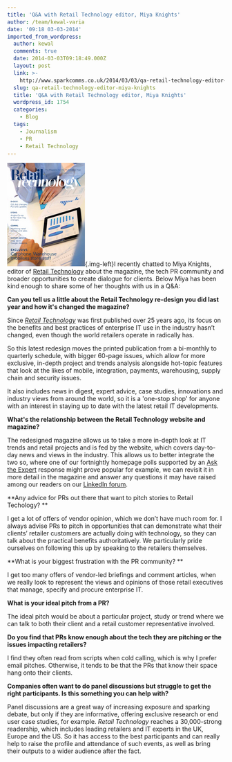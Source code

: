 ```yaml
---
title: 'Q&A with Retail Technology editor, Miya Knights'
author: /team/kewal-varia
date: '09:18 03-03-2014'
imported_from_wordpress:
  author: kewal
  comments: true
  date: 2014-03-03T09:18:49.000Z
  layout: post
  link: >-
    http://www.sparkcomms.co.uk/2014/03/03/qa-retail-technology-editor-miya-knights/
  slug: qa-retail-technology-editor-miya-knights
  title: 'Q&A with Retail Technology editor, Miya Knights'
  wordpress_id: 1754
  categories:
    - Blog
  tags:
    - Journalism
    - PR
    - Retail Technology
---
```


![Retail Technology](Reatil-Technology.png){.img-left}I recently chatted to Miya Knights, editor of [Retail Technology](http://www.retailtechnology.co.uk/) about the magazine, the tech PR community and broader opportunities to create dialogue for clients. Below Miya has been kind enough to share some of her thoughts with us in a Q&A: 

**Can you tell us a little about the Retail Technology re-design you did last year and how it's changed the magazine?**

Since [_Retail Technology_](http://www.retailtechnology.co.uk/) was first published over 25 years ago, its focus on the benefits and best practices of enterprise IT use in the industry hasn’t changed, even though the world retailers operate in radically has. 

So this latest redesign moves the printed publication from a bi-monthly to quarterly schedule, with bigger 60-page issues, which allow for more exclusive, in-depth project and trends analysis alongside hot-topic features that look at the likes of mobile, integration, payments, warehousing, supply chain and security issues. 

It also includes news in digest, expert advice, case studies, innovations and industry views from around the world, so it is a 'one-stop shop' for anyone with an interest in staying up to date with the latest retail IT developments. 

**What's the relationship between the Retail Technology website and magazine?**

The redesigned magazine allows us to take a more in-depth look at IT trends and retail projects and is fed by the website, which covers day-to-day news and views in the industry. This allows us to better integrate the two so, where one of our fortnightly homepage polls supported by an [Ask the Expert](http://www.retailtechnology.co.uk/section/ask-the-experts/) response might prove popular for example, we can revisit it in more detail in the magazine and answer any questions it may have raised among our readers on our [LinkedIn forum](http://www.linkedin.com/groups?gid=4315690).

**Any advice for PRs out there that want to pitch stories to Retail Techology?
**

I get a lot of offers of vendor opinion, which we don’t have much room for. I always advise PRs to pitch in opportunities that can demonstrate what their clients’ retailer customers are actually doing with technology, so they can talk about the practical benefits authoritatively. We particularly pride ourselves on following this up by speaking to the retailers themselves.

**What is your biggest frustration with the PR community?
**

I get too many offers of vendor-led briefings and comment articles, when we really look to represent the views and opinions of those retail executives that manage, specify and procure enterprise IT.  

**What is your ideal pitch from a PR?**

The ideal pitch would be about a particular project, study or trend where we can talk to both their client and a retail customer representative involved.

**Do you find that PRs know enough about the tech they are pitching or the issues impacting retailers?**

I find they often read from scripts when cold calling, which is why I prefer email pitches. Otherwise, it tends to be that the PRs that know their space hang onto their clients.

**Companies often want to do panel discussions but struggle to get the right participants. Is this something you can help with?**

Panel discussions are a great way of increasing exposure and sparking debate, but only if they are informative, offering exclusive research or end user case studies, for example. _Retail Technology_ reaches a 30,000-strong readership, which includes leading retailers and IT experts in the UK, Europe and the US. So it has access to the best participants and can really help to raise the profile and attendance of such events, as well as bring their outputs to a wider audience after the fact. 
